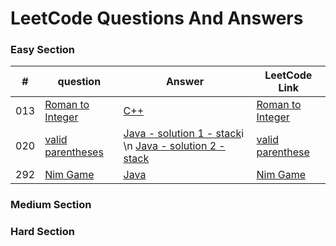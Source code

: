 # LeetCode Questions And Answers

### Easy Section 
| # | question | Answer | LeetCode Link | 
|---| ----- | -------- | ------ | 
|013|[Roman to Integer]()| [C++](./cpp/013RomanToInteger.cpp)| [Roman to Integer](https://leetcode.com/problems/roman-to-integer/)|
|020|[valid parentheses](./java/src/main/validParentheses/question.md) | [Java - solution 1 - stack](./java/src/main/validParentheses/validParentheses1.java)i \\n [Java - solution 2 - stack](./java/src/main/validParentheses/validParentheses2.java)| [valid parenthese](https://leetcode.com/problems/valid-parentheses/)|
|292|[Nim Game](./java/src/main/nimGame/Question.md) | [Java](./java/src/main/nimGame/nimGame.java)| [Nim Game](https://leetcode.com/problems/nim-game/)|
### Medium Section 

### Hard Section
